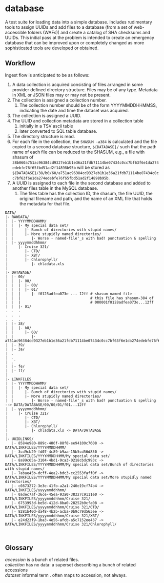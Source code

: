 # database

A test suite for loading data into a simple database.
Includes rudimentary tools to assign UUIDs and add files to a database
(from a set of web-accessible folders (WAFs))  and create a catalog of
SHA checksums and UUIDs. This initial pass at the problem is intended to 
create an emergency database that can be improved upon or completely
changed as more sophisticated tools are developed or obtained.

## Workflow 

Ingest flow is anticipated to be as follows:

1. A data collection is acquired consisting of files arranged in some provider 
defined directory
structure. Files may be of any type. Metadata in XML or JSON files may or
may not be present.  
1. The collection is assigned a collection number.    
    1. The collection number should be of the form YYYYMMDDHHMMSS, indicating the
date and time the dataset was acquired.
1. The collection is assigned a UUID. 
1. The UUID and collection metadata are stored in a collection table     
    1. initially in a TSV ascii table    
    2. later converted to SQL table database. 
1. The directory structure is read. 
1. For each file in the collection,  the `SHASUM -a384`  is calculated and 
the file copied to a second database structure, `${DATABASE}/` such that the
path name of each file can be reduced to the SHASUM, e.g., a file with shasum
of 
`38b060a751ac96384cd9327eb1b1e36a21fdb71114be07434c0cc7bf63f6e1da274edebfe76f65fbd51ad2f14898b95b`
will be stored as   
`${DATABASE}/38/b0/60/a751ac96384cd9327eb1b1e36a21fdb71114be07434c0cc7bf63f6e1da274edebfe76f65fbd51ad2f14898b95b`. 
1. A UUID is assigned to each file in the second database and added
to another files table in the MySQL database. 
    1. The files table has the collection ID, the shasum, the file UUID, the original filename and path, and the name of an XML file that holds the metadata for that file. 

```
DATA/
|- RAWDATA/
|  |- YYYYMMDDHHMM/
|  |  |- My special data set/
|  |     |- Bunch of directories with stupid names/
|  |     |- More stupidly named directories/
|  |        |- Worse - named-file'_s with bad! punctuation & spelling
|  |- yyyymmddhhmm/
|     |- Cruise 321/
|        |- CTD/
|        |- XBT/
|        |- Chlorophyll/
|           |- chladata.xls
| 
|- DATABASE/
|  |- 00/
|  |  |- 00/
|  |  |  |- 00/
|  |  |  |- 01/ 
|  |  |     |- f0128adfea073e ... 12ff # shasum named file -
|  |  |                                # this file has shasum-384 of
|  |  |                                # 000001f0128adfea073e...12ff
|  |  |- 01/ 
.  .  .      
.  .  .      
.  .  .      
|  |- 38/
|  |  |- b0/
|  |     |- 60/
|  |        |- a751ac96384cd9327eb1b1e36a21fdb71114be07434c0cc7bf63f6e1da274edebfe76f65fbd51ad2f14898b95b
|  |- 39/
|  |- 3a/
|  .
|  .
|  .`
|  |- fe/
|  |- ff/ 
|
|- LINKFILES
|  |- YYYYMMDDHHMM/
|  |  |- My special data set/
|  |     |- Bunch of directories with stupid names/
|  |     |- More stupidly named directories/
|  |        |- Worse - named-file'_s with bad! punctuation & spelling --> DATA/DATABASE/00/00/01/f01...12ff
|  |- yyyymmddhhmm/
|     |- Cruise 321/
|        |- CTD/
|        |- XBT/
|        |- Chlorophyll/
|           |- chladata.xls -> DATA/DATABASE
|
|- UUIDLINKS/
   |- 8584e980-889c-486f-88f8-ee94100c7608 -> DATA/LINKFILES/YYYYMMDDHHMM/
   |- 3cd9cb29-fd07-4c89-b9aa-15b5cd56d850 -> DATA/LINKFILES/YYYYMMDDHHMM/My special data set/
   |- 8a99c65a-3104-4bd1-9ca3-0218cbdc993c -> DATA/LINKFILES/YYYYMMDDHHMM/My special data set/Bunch of directories with stupid names/
   |- 7abae45b-dcff-4ea2-bdc3-cc2553faff0f -> DATA/LINKFILES/YYYYMMDDHHMM/My special data set/More stupidly named directories/
   |- c0873272-3e3e-41fb-a2a1-240e19cf74b4 -> DATA/LINKFILES/yyyymmddhhmm/
   |- 0adec7af-36ce-45ea-93a0-38327c9111e0 -> DATA/LINKFILES/yyyymmddhhmm/Cruise 321/
   |- 6753993d-be5d-412d-8ba0-28252b0cfa08 -> DATA/LINKFILES/yyyymmddhhmm/Cruise 321/CTD/
   |- 8281b40d-da48-4b2b-acba-0b9c79d563ee -> DATA/LINKFILES/yyyymmddhhmm/Cruise 321/XBT/
   |- e24d23f9-1ba3-4e56-afcb-a5c7152ee437 -> DATA/LINKFILES/yyyymmddhhmm/Cruise 321/Chlorophyll/



```


## Glossary

*accession* is a bunch of related files.   
*collection* has no data: a superset dsescribing a bunch of related accessions   
*dataset* informal term . often maps to accession, not always.   

